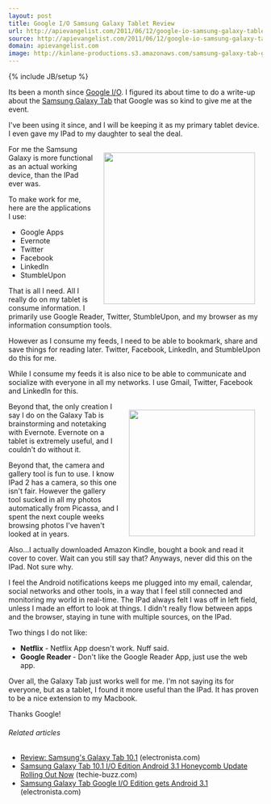 ```yaml
---
layout: post
title: Google I/O Samsung Galaxy Tablet Review
url: http://apievangelist.com/2011/06/12/google-io-samsung-galaxy-tablet-review/
source: http://apievangelist.com/2011/06/12/google-io-samsung-galaxy-tablet-review/
domain: apievangelist.com
image: http://kinlane-productions.s3.amazonaws.com/samsung-galaxy-tab-google-io-edition.png
---
```

{% include JB/setup %}<p>Its been a month since <a href="http://www.google.com/events/io/2011/">Google I/O</a>.  I figured its about time to do a write-up about the <a href="http://www.samsung.com/global/microsite/galaxytab/10.1/index.html">Samsung Galaxy Tab</a> that Google was so kind to give me at the event.<p></p>
I've been using it since, and I will be keeping it as my primary tablet device.   I even gave my IPad to my daughter to seal the deal.<p></p>
<a href="http://www.samsung.com/global/microsite/galaxytab/10.1/index.html"><img style="padding: 15px;" src="http://kinlane-productions.s3.amazonaws.com/samsung-galaxy-tab-google-io-edition.png" alt="" width="300" align="right" /></a>For me the Samsung Galaxy is more functional as an actual working device, than the IPad ever was.<p></p>
To make work for me, here are the applications I use:
<ul class="mainlist">
	<li>Google Apps</li>
	<li>Evernote</li>
	<li>Twitter</li>
	<li>Facebook</li>
	<li>LinkedIn</li>
	<li>StumbleUpon</li>
</ul>
That is all I need.  All I really do on my tablet is consume information. I primarily use Google Reader, Twitter, StumbleUpon, and my browser as my information consumption tools.<p></p>
However as I consume my feeds, I need to be able to bookmark, share and save things for reading later.  Twitter, Facebook, LinkedIn, and StumbleUpon do this for me.<p></p>
While I consume my feeds it is also nice to be able to communicate and socialize with everyone in all my networks.  I use Gmail, Twitter, Facebook and LinkedIn for this.<p></p>
<a href="http://www.evernote.com/about/download/android.php"><img style="padding: 15px;" src="http://kinlane-productions.s3.amazonaws.com/samsung-galaxy-tab-evernote.jpg" alt="" width="250" align="right" /></a>Beyond that, the only creation I say I do on the Galaxy Tab is brainstorming and notetaking with Evernote.  Evernote on a tablet is extremely useful, and I couldn't do without it.<p></p>
Beyond that, the camera and gallery tool is fun to use.  I know IPad 2 has a camera, so this one isn't fair.  However the gallery tool sucked in all my photos automatically from Picassa, and I spent the next couple weeks browsing photos I've haven't looked at in years.<p></p>
Also...I actually downloaded Amazon Kindle, bought a book and read it cover to cover. Wait can you still say that? Anyways, never did this on the IPad. Not sure why.<p></p>
I feel the Android notifications keeps me plugged into my email, calendar, social networks and other tools, in a way that I feel still connected and monitoring my world in real-time.  The IPad always felt I was off in left field, unless I made an effort to look at things.  I didn't really flow between apps and the browser, staying in tune with multiple sources, on the IPad.<p></p>
Two things I do not like:
<ul class="mainlist">
	<li><strong>Netflix</strong> - Netflix App doesn't work.  Nuff said.</li>
	<li><strong>Google Reader </strong>- Don't like the Google Reader App, just use the web app.</li>
</ul>
Over all, the Galaxy Tab just works well for me.  I'm not saying its for everyone, but as a tablet, I found it more useful than the IPad.  It has proven to be a nice extension to my Macbook.<p></p>
Thanks Google!
<h6 class="zemanta-related-title" style="font-size: 1em;">Related articles</h6>
<ul class="zemanta-article-ul">
	<li class="zemanta-article-ul-li"><a href="http://www.electronista.com/articles/11/06/10/latest.tab.aimed.directly.at.ipad.2/">Review: Samsung's Galaxy Tab 10.1</a> (electronista.com)</li>
	<li class="zemanta-article-ul-li"><a href="http://techie-buzz.com/gadgets-news/samsung-galaxy-tab-10-1-io-edition-android-3-1-honeycomb-update.html">Samsung Galaxy Tab 10.1 I/O Edition Android 3.1 Honeycomb Update Rolling Out Now</a> (techie-buzz.com)</li>
	<li class="zemanta-article-ul-li"><a href="http://www.electronista.com/articles/11/06/11/galaxy.tab.101.i.o.gets.honeycomb.update/">Samsung Galaxy Tab Google I/O Edition gets Android 3.1</a> (electronista.com)</li>
</ul>
</p>
